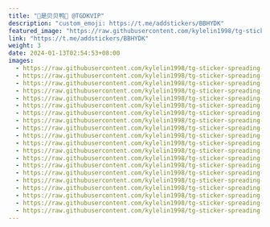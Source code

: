 ```yaml
---
title: "🌈是贝贝鸭🌸 @TGDKVIP"
description: "custom_emoji: https://t.me/addstickers/BBHYDK"
featured_image: "https://raw.githubusercontent.com/kylelin1998/tg-sticker-spreading-worldwide-images/main/img/e28056cc-ad33-4175-b33f-30b516f3b738.jpg"
link: "https://t.me/addstickers/BBHYDK"
weight: 3
date: 2024-01-13T02:54:53+08:00
images:
  - https://raw.githubusercontent.com/kylelin1998/tg-sticker-spreading-worldwide-images/main/img/e28056cc-ad33-4175-b33f-30b516f3b738.jpg
  - https://raw.githubusercontent.com/kylelin1998/tg-sticker-spreading-worldwide-images/main/img/79857cf3-8cf5-44d1-a30a-a5c93670f0d1.jpg
  - https://raw.githubusercontent.com/kylelin1998/tg-sticker-spreading-worldwide-images/main/img/25282cf0-4d77-40a0-8682-9c02a03f0b0d.jpg
  - https://raw.githubusercontent.com/kylelin1998/tg-sticker-spreading-worldwide-images/main/img/96198afc-04b3-4422-9c57-803b5705a272.jpg
  - https://raw.githubusercontent.com/kylelin1998/tg-sticker-spreading-worldwide-images/main/img/c77fca19-5716-4435-aa36-88786c10017f.jpg
  - https://raw.githubusercontent.com/kylelin1998/tg-sticker-spreading-worldwide-images/main/img/72547ecf-e51d-412e-8850-558677d4af66.jpg
  - https://raw.githubusercontent.com/kylelin1998/tg-sticker-spreading-worldwide-images/main/img/a9cbd3c0-b1c9-46d3-8a48-a953faeff849.jpg
  - https://raw.githubusercontent.com/kylelin1998/tg-sticker-spreading-worldwide-images/main/img/9cfb161e-a4ba-4f16-8cbb-2403d8ca5796.jpg
  - https://raw.githubusercontent.com/kylelin1998/tg-sticker-spreading-worldwide-images/main/img/7e8ff7e8-07f8-4bca-8226-dbc5278f3867.jpg
  - https://raw.githubusercontent.com/kylelin1998/tg-sticker-spreading-worldwide-images/main/img/af6a3672-eefe-46e5-98d0-647dc8a18237.jpg
  - https://raw.githubusercontent.com/kylelin1998/tg-sticker-spreading-worldwide-images/main/img/7afd8793-13d2-4426-9fd6-296197b12cfd.jpg
  - https://raw.githubusercontent.com/kylelin1998/tg-sticker-spreading-worldwide-images/main/img/8a5987da-10e8-4edb-a6f6-6743b461cd5b.jpg
  - https://raw.githubusercontent.com/kylelin1998/tg-sticker-spreading-worldwide-images/main/img/b4b68775-c244-4681-8b32-2e85ada0e93b.jpg
  - https://raw.githubusercontent.com/kylelin1998/tg-sticker-spreading-worldwide-images/main/img/a1e81317-6020-4388-bda8-face7ffd8eca.jpg
  - https://raw.githubusercontent.com/kylelin1998/tg-sticker-spreading-worldwide-images/main/img/7fc6184f-eee1-4cef-93aa-bce039e4db5f.jpg
  - https://raw.githubusercontent.com/kylelin1998/tg-sticker-spreading-worldwide-images/main/img/fbf71ca3-5a3f-4fe5-8f26-6f107bc17365.jpg
  - https://raw.githubusercontent.com/kylelin1998/tg-sticker-spreading-worldwide-images/main/img/c58256be-2ead-4bc4-a2a9-a9e99676ef4a.jpg
  - https://raw.githubusercontent.com/kylelin1998/tg-sticker-spreading-worldwide-images/main/img/19465699-0db3-4f73-a359-0089297c3e21.jpg
  - https://raw.githubusercontent.com/kylelin1998/tg-sticker-spreading-worldwide-images/main/img/be58db91-cd2c-48f3-aa47-4595a8f39e14.jpg
  - https://raw.githubusercontent.com/kylelin1998/tg-sticker-spreading-worldwide-images/main/img/66918ff7-4234-4244-bdca-9e9eea60bd08.jpg
---
```

